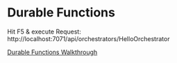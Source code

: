 # Durable Functions

Hit F5 & execute Request: http://localhost:7071/api/orchestrators/HelloOrchestrator

[Durable Functions Walkthrough](https://docs.microsoft.com/en-us/azure/azure-functions/durable/quickstart-js-vscode)
